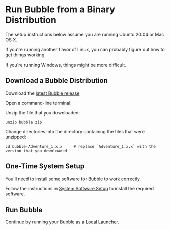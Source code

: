 # Run Bubble from a Binary Distribution
The setup instructions below assume you are running Ubuntu 20.04 or Mac OS X.

If you're running another flavor of Linux, you can probably figure out how to get things working.

If you're running Windows, things might be more difficult.

## Download a Bubble Distribution
Download the [latest Bubble release](https://jenkins.bubblev.org/public/releases/bubble/latest/bubble.zip)

Open a command-line terminal.

Unzip the file that you downloaded:

    unzip bubble.zip

Change directories into the directory containing the files that were unzipped:

    cd bubble-Adventure_1.x.x     # replace `Adventure_1.x.x` with the version that you downloaded

## One-Time System Setup
You'll need to install some software for Bubble to work correctly.

Follow the instructions in [System Software Setup](system-software.md) to install the required software. 

## Run Bubble
Continue by running your Bubble as a [Local Launcher](local-launcher.md).
